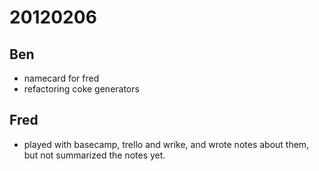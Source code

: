 # 20120206

## Ben
- namecard for fred
- refactoring coke generators



## Fred
- played with basecamp, trello and wrike, and wrote notes about them, but not summarized the notes yet.